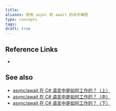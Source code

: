 ```yaml
---
title: 
aliases: 使用 async 和 await 的异步编程
type: concepts
tags: 
draft: true
---
```




## Reference Links

- 

## See also

- [async/await 在 C# 语言中是如何工作的？（上）](https://mp.weixin.qq.com/s?__biz=MjM5NTE3NDgyMg==&mid=2650424696&idx=1&sn=93e178ef48741f520479564c65079d4e&chksm=bef265b18985eca77308009ba59763f4daf0fe1ffd8e67183e7573c8763af4e05df7f949d743&token=1730347698&lang=zh_CN&poc_token=HMm4p2Wj1UwepFCySAkahaqeqgrgxzXXqP2tAGeH)
- [async/await 在 C# 语言中是如何工作的？（中）](https://mp.weixin.qq.com/s?__biz=MjM5NTE3NDgyMg==&mid=2650425004&idx=1&sn=0278c668667952efbe0d55b479390a3e&chksm=bef266658985ef73cbce2f201243e2ff19b08da72edf776c9bec71e1b6cdecee25a3127114dd&cur_album_id=2345718230113140736&scene=189#wechat_redirect)
- [async/await 在 C# 语言中是如何工作的？（下）](https://mp.weixin.qq.com/s?__biz=MjM5NTE3NDgyMg==&mid=2650425708&idx=1&sn=74a4e8b919d068491cd6671da93fb4a5&chksm=bef269a58985e0b307747707ee410ddc1e22f809dd2f87bb85522a8874301cdccdfec26e9121&cur_album_id=2345718230113140736&scene=189#wechat_redirect)